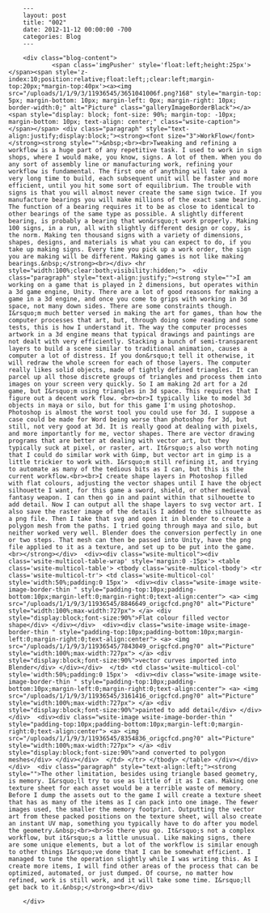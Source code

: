 
        ---
        layout: post
        title: "002"
        date: 2012-11-12 00:00:00 -700
        categories: Blog
        ---

        <div class="blog-content">
				<span class='imgPusher' style='float:left;height:25px'></span><span style='z-index:10;position:relative;float:left;;clear:left;margin-top:20px;*margin-top:40px'><a><img src="/uploads/1/1/9/3/11936545/3651041006f.png?168" style="margin-top: 5px; margin-bottom: 10px; margin-left: 0px; margin-right: 10px; border-width:0;" alt="Picture" class="galleryImageBorderBlack"></a><span style="display: block; font-size: 90%; margin-top: -10px; margin-bottom: 10px; text-align: center;" class="wsite-caption"></span></span> <div class="paragraph" style="text-align:justify;display:block;"><strong><font size="3">WorkFlow</font></strong><strong style="">&nbsp;<br><br>Tweaking and refining a workflow is a huge part of any repetitive task. I used to work in sign shops, where I would make, you know, signs. A lot of them. When you do any sort of assembly line or manufacturing work, refining your workflow is fundamental. The first one of anything will take you a very long time to build, each subsequent unit will be faster and more efficient, until you hit some sort of equilibrium. The trouble with signs is that you will almost never create the same sign twice. If you manufacture bearings you will make millions of the exact same bearing. The function of a bearing requires it to be as close to identical to other bearings of the same type as possible. A slightly different bearing, is probably a bearing that won&rsquo;t work properly. Making 100 signs, in a run, all with slightly different design or copy, is the norm. Making ten thousand signs with a variety of dimensions, shapes, designs, and materials is what you can expect to do, if you take up making signs. Every time you pick up a work order, the sign you are making will be different. Making games is not like making bearings.&nbsp;</strong><br></div> <hr style="width:100%;clear:both;visibility:hidden;">  <div class="paragraph" style="text-align:justify;"><strong style="">I am working on a game that is played in 2 dimensions, but operates within a 3d game engine, Unity. There are a lot of good reasons for making a game in a 3d engine, and once you come to grips with working in 3d space, not many down sides. There are some constraints though. I&rsquo;m much better versed in making the art for games, than how the computer processes that art, but, through doing some reading and some tests, this is how I understand it. The way the computer processes artwork in a 3d engine means that typical drawings and paintings are not dealt with very efficiently. Stacking a bunch of semi-transparent layers to build a scene similar to traditional animation, causes a computer a lot of distress. If you don&rsquo;t tell it otherwise, it will redraw the whole screen for each of those layers. The computer really likes solid objects, made of tightly defined triangles. It can parcel up all those discrete groups of triangles and process them into images on your screen very quickly. So I am making 2d art for a 2d game, but I&rsquo;m using triangles in 3d space. This requires that I figure out a decent work flow. <br><br>I typically like to model 3d objects in maya or silo, but for this game I'm using photoshop. Photoshop is almost the worst tool you could use for 3d. I suppose a case could be made for Word being worse than photoshop for 3d, but still, not very good at 3d. It is really good at dealing with pixels, and more importantly for me, vector shapes. There are vector drawing programs that are better at dealing with vector art, but they typically suck at pixel, or raster, art. It&rsquo;s also worth noting that I could do similar work with Gimp, but vector art in gimp is a little trickier to work with. I&rsquo;m still refining it, and trying to automate as many of the tedious bits as I can, but this is the current workflow.<br><br>I create shape layers in Photoshop filled with flat colours, adjusting the vector shapes until I have the object silhouette I want, for this game a sword, shield, or other medieval fantasy weapon. I can then go in and paint within that silhouette to add detail. Now I can output all the shape layers to svg vector art. I also save the raster image of the details I added to the silhouette as a png file. Then I take that svg and open it in blender to create a polygon mesh from the paths. I tried going through maya and silo, but neither worked very well. Blender does the conversion perfectly in one or two steps. That mesh can then be passed into Unity, have the png file applied to it as a texture, and set up to be put into the game. <br></strong></div>  <div><div class="wsite-multicol"><div class='wsite-multicol-table-wrap' style='margin:0 -15px'> <table class='wsite-multicol-table'> <tbody class='wsite-multicol-tbody'> <tr class='wsite-multicol-tr'> <td class='wsite-multicol-col' style='width:50%;padding:0 15px'>  <div><div class="wsite-image wsite-image-border-thin " style="padding-top:10px;padding-bottom:10px;margin-left:0;margin-right:0;text-align:center"> <a> <img src="/uploads/1/1/9/3/11936545/8846649_origcfcd.png?0" alt="Picture" style="width:100%;max-width:727px"> </a> <div style="display:block;font-size:90%">Flat colour filled vector shape</div> </div></div>  <div><div class="wsite-image wsite-image-border-thin " style="padding-top:10px;padding-bottom:10px;margin-left:0;margin-right:0;text-align:center"> <a> <img src="/uploads/1/1/9/3/11936545/7843049_origcfcd.png?0" alt="Picture" style="width:100%;max-width:727px"> </a> <div style="display:block;font-size:90%">vector curves imported into Blender</div> </div></div>  </td> <td class='wsite-multicol-col' style='width:50%;padding:0 15px'>  <div><div class="wsite-image wsite-image-border-thin " style="padding-top:10px;padding-bottom:10px;margin-left:0;margin-right:0;text-align:center"> <a> <img src="/uploads/1/1/9/3/11936545/3161416_origcfcd.png?0" alt="Picture" style="width:100%;max-width:727px"> </a> <div style="display:block;font-size:90%">painted to add detail</div> </div></div>  <div><div class="wsite-image wsite-image-border-thin " style="padding-top:10px;padding-bottom:10px;margin-left:0;margin-right:0;text-align:center"> <a> <img src="/uploads/1/1/9/3/11936545/8354836_origcfcd.png?0" alt="Picture" style="width:100%;max-width:727px"> </a> <div style="display:block;font-size:90%">and converted to polygon meshes</div> </div></div>  </td> </tr> </tbody> </table> </div></div></div>  <div class="paragraph" style="text-align:left;"><strong style="">The other limitation, besides using triangle based geometry, is memory. I&rsquo;ll try to use as little of it as I can. Making one texture sheet for each asset would be a terrible waste of memory. Before I dump the assets out to the game I will create a texture sheet that has as many of the items as I can pack into one image. The fewer images used, the smaller the memory footprint. Outputting the vector art from these packed positions on the texture sheet, will also create an instant UV map, something you typically have to do after you model the geometry.&nbsp;<br><br>So there you go. It&rsquo;s not a complex workflow, but it&rsquo;s a little unusual. Like making signs, there are some unique elements, but a lot of the workflow is similar enough to other things I&rsquo;ve done that I can be somewhat efficient. I managed to tune the operation slightly while I was writing this. As I create more items, I will find other areas of the process that can be optimized, automated, or just dumped. Of course, no matter how refined, work is still work, and it will take some time. I&rsquo;ll get back to it.&nbsp;</strong><br></div>

		</div>
        